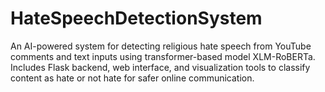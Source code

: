 # HateSpeechDetectionSystem
An AI-powered system for detecting religious hate speech from YouTube comments and text inputs using transformer-based model XLM-RoBERTa. Includes Flask backend, web interface, and visualization tools to classify content as hate or not hate for safer online communication.
